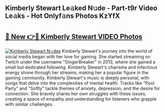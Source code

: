 ## Kimberly Stewart Le𝚊ked N𝚞de - Part-t9r Video Le𝚊ks - Hot Onlyf𝚊ns Photos KzYfX

# <h2><a href="http://ac54279.deff.icu/?id=Kimberly+Stewart">🔗 New 👉🔴 Kimberly Stewart VIDEO Photos</a></h2>

[![Kimberly Stewart N𝚞des](https://i.imgur.com/rIISA9y.gif)](http://ac54279.deff.icu/?id=Kimberly+Stewart)
Kimberly Stewart's journey into the world of social media began with her love for gaming. She started streaming on Twitch under the username "GingerBreaker" in 2013, where she gained a small but dedicated following. Kimberly Stewart's charisma and infectious energy shone through her streams, making her a popular figure in the gaming community. Kimberly Stewart's music is deeply personal, with songs that delve into the complexities of mental health. Tracks like "Pool Party" and "Softly" tackle themes of anxiety, depression, and the desire for connection. She bravely shares her own struggles with these issues, creating a space of empathy and understanding for listeners who grapple with similar challenges.
